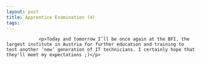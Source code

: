 ```yaml
---
layout: post
title: Apprentice Examination (4)
tags:
---
```



                <p>Today and tomorrow I’ll be once again at the BFI, the largest institute in Austria for further education and training to test another ‘new’ generation of IT technicians. I certainly hope that they'll meet my expectations ;)</p>
